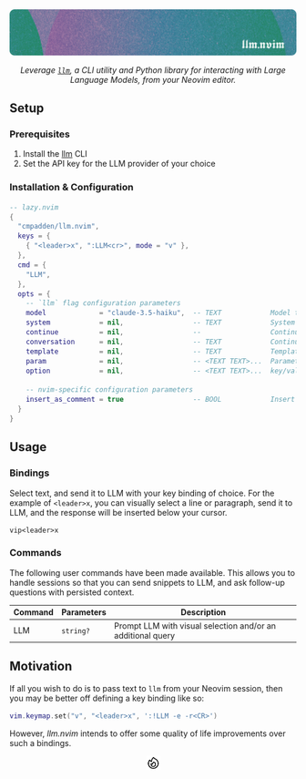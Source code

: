 <div align="center">
    <img alt="llm.nvim banner" src=".github/llm.nvim.png">
    <br>
    <p>
      <i>Leverage <a href="https://github.com/simonw/llm"><code>llm</code></a>, a CLI utility and Python library for interacting with Large Language Models, from your Neovim editor.</i>
    </p>
</div>

## Setup

### Prerequisites

1. Install the [llm](https://github.com/simonw/llm) CLI
2. Set the API key for the LLM provider of your choice

### Installation & Configuration

```lua
-- lazy.nvim
{
  "cmpadden/llm.nvim",
  keys = {
    { "<leader>x", ":LLM<cr>", mode = "v" },
  },
  cmd = {
    "LLM",
  },
  opts = {
    -- `llm` flag configuration parameters
    model             = "claude-3.5-haiku",  -- TEXT            Model to use
    system            = nil,                 -- TEXT            System prompt to use
    continue          = nil,                 --                 Continue the most recent conversation.
    conversation      = nil,                 -- TEXT            Continue the conversation with the given ID.
    template          = nil,                 -- TEXT            Template to use
    param             = nil,                 -- <TEXT TEXT>...  Parameters for template
    option            = nil,                 -- <TEXT TEXT>...  key/value options for the model

    -- nvim-specific configuration parameters
    insert_as_comment = true                 -- BOOL            Insert the prompt response as a comment
  }
}
```

## Usage

### Bindings

Select text, and send it to LLM with your key binding of choice. For the example
of `<leader>x`, you can visually select a line or paragraph, send it to LLM, and
the response will be inserted below your cursor.

```
vip<leader>x
```

### Commands

The following user commands have been made available. This allows you to handle sessions
so that you can send snippets to LLM, and ask follow-up questions with persisted
context.

| Command                | Parameters | Description                                                      |
| ---------------------- | --------- | ----------------------------------------------------------------- |
| LLM                    | `string?` | Prompt LLM with visual selection and/or an additional query |

## Motivation

If all you wish to do is to pass text to `llm` from your Neovim session, then you may be better off defining a key binding like so:

```lua
vim.keymap.set("v", "<leader>x", ':!LLM -e -r<CR>')
```

However, _llm.nvim_ intends to offer some quality of life improvements over such a bindings.

<div align="center">
    <img src=".github/fire.svg" height="25" width="25">
</div>
